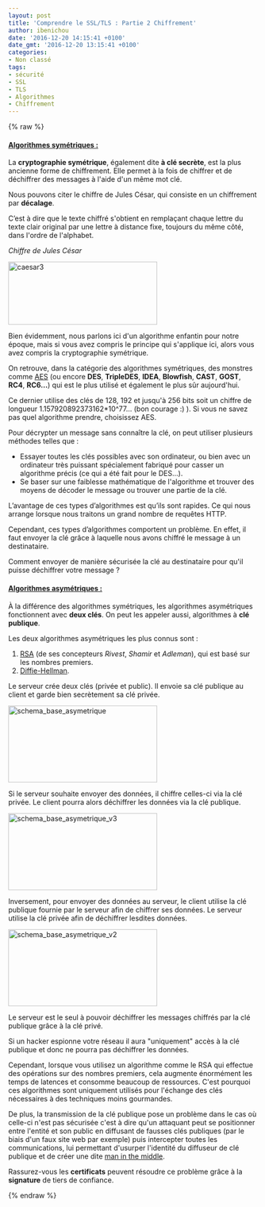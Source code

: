 ```yaml
---
layout: post
title: 'Comprendre le SSL/TLS : Partie 2 Chiffrement'
author: ibenichou
date: '2016-12-20 14:15:41 +0100'
date_gmt: '2016-12-20 13:15:41 +0100'
categories:
- Non classé
tags:
- sécurité
- SSL
- TLS
- Algorithmes
- Chiffrement
---
```

{% raw %}
#### <span style="text-decoration: underline;">**Algorithmes symétriques :**</span>
<span style="font-weight: 400;">La </span>**cryptographie symétrique**<span style="font-weight: 400;">, également dite </span>**à clé secrète**<span style="font-weight: 400;">, est la plus ancienne forme de chiffrement. Elle permet à la fois de chiffrer et de déchiffrer des messages à l'aide d'un même mot clé.</span>

<span style="font-weight: 400;">Nous pouvons citer le chiffre de Jules César, qui consiste en un chiffrement par </span>**décalage**<span style="font-weight: 400;">.</span>

<span style="font-weight: 400;">C’est à dire que le texte chiffré s'obtient en remplaçant chaque lettre du texte clair original par une lettre à distance fixe, toujours du même côté, dans l'ordre de l'alphabet.</span>

<i><span style="font-weight: 400;">Chiffre de Jules César</span></i>

<a href="http://blog.eleven-labs.com/wp-content/uploads/2016/11/Caesar3.jpg"><img class="alignnone size-medium wp-image-2572" src="http://blog.eleven-labs.com/wp-content/uploads/2016/11/Caesar3-300x127.jpg" alt="caesar3" width="300" height="127" /></a>

<span style="font-weight: 400;">Bien évidemment, nous parlons ici d'un algorithme enfantin pour notre époque, mais si vous avez compris le principe qui s'applique ici, alors vous avez compris la cryptographie symétrique. </span>

<span style="font-weight: 400;">On retrouve, dans la catégorie des </span><span style="font-weight: 400;">algorithmes</span><span style="font-weight: 400;"> symétriques, des monstres comme </span><a href="https://fr.wikipedia.org/wiki/Advanced_Encryption_Standard"><span style="font-weight: 400;">AES</span></a><span style="font-weight: 400;"> (ou encore </span>**DES**<span style="font-weight: 400;">, </span>**TripleDES**<span style="font-weight: 400;">, </span>**IDEA**<span style="font-weight: 400;">, </span>**Blowfish**<span style="font-weight: 400;">, </span>**CAST**<span style="font-weight: 400;">, </span>**GOST**<span style="font-weight: 400;">, </span>**RC4**<span style="font-weight: 400;">, </span>**RC6…**<span style="font-weight: 400;">) qui est le plus utilisé et également le plus sûr aujourd'hui. </span>

<span style="font-weight: 400;">Ce dernier utilise des clés de 128, 192 et jusqu'à 256 bits soit un chiffre de longueur 1.157920892373162*10^77… (bon courage :) ). Si vous ne savez pas quel algorithme prendre, choisissez AES.</span>

<span style="font-weight: 400;">Pour décrypter un message sans connaître la clé, on peut utiliser plusieurs méthodes telles que :</span>

<ul>
<li style="font-weight: 400;"><span style="font-weight: 400;">Essayer toutes les clés possibles avec son ordinateur, ou bien avec un ordinateur très puissant spécialement fabriqué pour casser un algorithme précis (ce qui a été fait pour le DES...).</span></li>
<li style="font-weight: 400;"><span style="font-weight: 400;">Se baser sur une faiblesse mathématique de l'algorithme et trouver des moyens de décoder le message ou trouver une partie de la clé.</span></li>
</ul>
<span style="font-weight: 400;">L’avantage de ces types d’</span><span style="font-weight: 400;">algorithmes est qu’ils sont rapides. Ce qui nous arrange lorsque nous traitons un grand nombre de requêtes HTTP.</span>

<span style="font-weight: 400;">Cependant, ces types </span><span style="font-weight: 400;">d’</span><span style="font-weight: 400;">algorithmes comportent un problème. En effet, il faut envoyer la clé grâce à laquelle nous avons chiffré le message à un destinataire.</span>

<span style="font-weight: 400;">Comment envoyer de manière sécurisée la clé au destinataire pour qu'il puisse déchiffrer votre message ?</span>

#### <span style="text-decoration: underline;">**Algorithmes asymétriques :**</span>
<span style="font-weight: 400;">À la différence des algorithmes symétriques, les algorithmes asymétriques fonctionnent avec </span>**deux clés**<span style="font-weight: 400;">. On peut les appeler aussi, algorithmes à </span>**clé publique**<span style="font-weight: 400;">.</span>

<span style="font-weight: 400;">Les deux algorithmes asymétriques les plus connus </span><span style="font-weight: 400;">sont :</span>

<ol>
<li style="font-weight: 400;"><a href="https://fr.wikipedia.org/wiki/Chiffrement_RSA"><span style="font-weight: 400;">RSA</span></a><span style="font-weight: 400;"> (de ses concepteurs </span><i><span style="font-weight: 400;">Rivest</span></i><span style="font-weight: 400;">, </span><i><span style="font-weight: 400;">Shamir</span></i><span style="font-weight: 400;"> et </span><i><span style="font-weight: 400;">Adleman</span></i><span style="font-weight: 400;">), qui est basé sur les nombres premiers.</span></li>
<li style="font-weight: 400;"><a href="https://fr.wikipedia.org/wiki/%C3%89change_de_cl%C3%A9s_Diffie-Hellman"><span style="font-weight: 400;">Diffie-Hellman</span></a><span style="font-weight: 400;">.</span></li>
</ol>
<span style="font-weight: 400;">Le serveur crée deux clés (privée et public). Il envoie sa clé publique au client et garde bien secrètement sa clé privée.</span>

<a href="http://blog.eleven-labs.com/wp-content/uploads/2016/11/schema_base_asymetrique.jpg"><img class="size-medium wp-image-2574 aligncenter" src="http://blog.eleven-labs.com/wp-content/uploads/2016/11/schema_base_asymetrique-300x155.jpg" alt="schema_base_asymetrique" width="300" height="155" /></a>

<span style="font-weight: 400;">Si le serveur souhaite envoyer des données, il chiffre celles-ci via la clé privée. </span><span style="font-weight: 400;">Le client pourra alors déchiffrer les données via la clé publique.</span>

<a href="http://blog.eleven-labs.com/wp-content/uploads/2016/11/schema_base_asymetrique_v3.jpg"><img class="size-medium wp-image-2575 aligncenter" src="http://blog.eleven-labs.com/wp-content/uploads/2016/11/schema_base_asymetrique_v3-300x155.jpg" alt="schema_base_asymetrique_v3" width="300" height="155" /></a>

<span style="font-weight: 400;">Inversement, pour envoyer des données au serveur, le client utilise la clé publique fournie par le serveur afin de chiffrer ses données. Le serveur utilise la clé privée afin de déchiffrer lesdites données.</span>

<a href="http://blog.eleven-labs.com/wp-content/uploads/2016/11/schema_base_asymetrique_v2.jpg"><img class="size-medium wp-image-2576 aligncenter" src="http://blog.eleven-labs.com/wp-content/uploads/2016/11/schema_base_asymetrique_v2-300x155.jpg" alt="schema_base_asymetrique_v2" width="300" height="155" /></a>

<span style="font-weight: 400;">Le serveur est le seul à pouvoir déchiffrer les messages chiffrés par la clé publique grâce à la clé privé.</span>

<span style="font-weight: 400;">Si un hacker espionne votre réseau il aura "uniquement" accès à la clé publique et donc ne pourra pas déchiffrer les données.</span>

<span style="font-weight: 400;">Cependant, </span><span style="font-weight: 400;">lorsque vous utilisez un algorithme comme le RSA qui effectue des opérations sur des nombres premiers, cela augmente énormément les temps de latences et consomme beaucoup de ressources. C'est pourquoi ces algorithmes sont uniquement utilisés pour l'échange des clés nécessaires à des techniques moins gourmandes.</span>

<span style="font-weight: 400;">De plus, </span><span style="font-weight: 400;">la transmission de la clé publique pose un problème dans le cas où celle-ci n'est pas sécurisée c'est à dire qu'un attaquant peut se positionner entre l'entité et son public en diffusant de fausses clés publiques (par le biais d'un faux site </span><span style="font-weight: 400;">web</span><span style="font-weight: 400;"> par exemple) puis intercepter toutes les communications, lui permettant d'usurper l'identité du diffuseur de clé publique et de créer une dite </span><a href="https://fr.wikipedia.org/wiki/Attaque_de_l'homme_du_milieu"><span style="font-weight: 400;">man in the middle</span></a><span style="font-weight: 400;">.</span>

<span style="font-weight: 400;">Rassurez-vous </span><span style="font-weight: 400;">les <strong>certificats</strong> peuvent résoudre ce problème grâce à la <strong>signature</strong> de tiers de confiance.</span>

{% endraw %}
